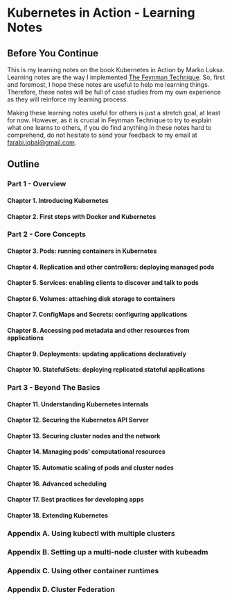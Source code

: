 # Kubernetes in Action - Learning Notes

## Before You Continue

This is my learning notes on the book Kubernetes in Action by Marko Luksa. Learning notes are the way I implemented [The Feynman Technique](https://medium.com/taking-note/learning-from-the-feynman-technique-5373014ad230). So, first and foremost, I hope these notes are useful to help me learning things. Therefore, these notes will be full of case studies from my own experience as they will reinforce my learning process.

Making these learning notes useful for others is just a stretch goal, at least for now. However, as it is crucial in Feynman Technique to try to explain what one learns to others, if you do find anything in these notes hard to comprehend, do not hesitate to send your feedback to my email at farabi.iqbal@gmail.com.

## Outline

### Part 1 - Overview

#### Chapter 1. Introducing Kubernetes

#### Chapter 2. First steps with Docker and Kubernetes

### Part 2 - Core Concepts

#### Chapter 3. Pods: running containers in Kubernetes

#### Chapter 4. Replication and other controllers: deploying managed pods

#### Chapter 5. Services: enabling clients to discover and talk to pods

#### Chapter 6. Volumes: attaching disk storage to containers

#### Chapter 7. ConfigMaps and Secrets: configuring applications

#### Chapter 8. Accessing pod metadata and other resources from applications

#### Chapter 9. Deployments: updating applications declaratively

#### Chapter 10. StatefulSets: deploying replicated stateful applications

### Part 3 - Beyond The Basics

#### Chapter 11. Understanding Kubernetes internals

#### Chapter 12. Securing the Kubernetes API Server

#### Chapter 13. Securing cluster nodes and the network

#### Chapter 14. Managing pods' computational resources

#### Chapter 15. Automatic scaling of pods and cluster nodes

#### Chapter 16. Advanced scheduling

#### Chapter 17. Best practices for developing apps

#### Chapter 18. Extending Kubernetes

### Appendix A. Using kubectl with multiple clusters

### Appendix B. Setting up a multi-node cluster with kubeadm

### Appendix C. Using other container runtimes

### Appendix D. Cluster Federation